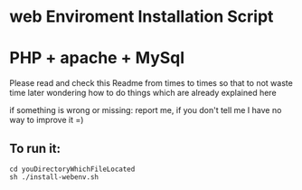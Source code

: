 # web Enviroment Installation Script
# PHP + apache + MySql

Please read and check this Readme from times to times so that
to not waste time later wondering how to do things which are
already explained here

if something is wrong or missing: report me, if you don't tell me
I have no way to improve it =)

## To run it:
```
cd youDirectoryWhichFileLocated
sh ./install-webenv.sh
